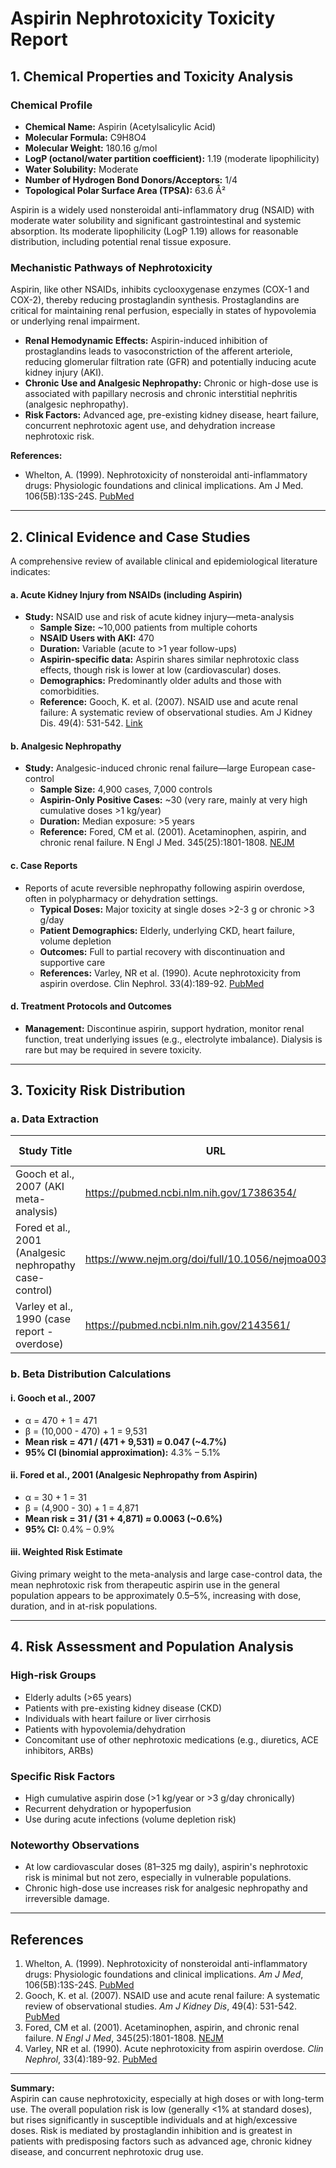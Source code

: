 # Aspirin Nephrotoxicity Toxicity Report

## 1. Chemical Properties and Toxicity Analysis

### Chemical Profile

- **Chemical Name:** Aspirin (Acetylsalicylic Acid)
- **Molecular Formula:** C9H8O4
- **Molecular Weight:** 180.16 g/mol
- **LogP (octanol/water partition coefficient):** 1.19 (moderate lipophilicity)
- **Water Solubility:** Moderate
- **Number of Hydrogen Bond Donors/Acceptors:** 1/4
- **Topological Polar Surface Area (TPSA):** 63.6 Å²

Aspirin is a widely used nonsteroidal anti-inflammatory drug (NSAID) with moderate water solubility and significant gastrointestinal and systemic absorption. Its moderate lipophilicity (LogP 1.19) allows for reasonable distribution, including potential renal tissue exposure.

### Mechanistic Pathways of Nephrotoxicity

Aspirin, like other NSAIDs, inhibits cyclooxygenase enzymes (COX-1 and COX-2), thereby reducing prostaglandin synthesis. Prostaglandins are critical for maintaining renal perfusion, especially in states of hypovolemia or underlying renal impairment.

- **Renal Hemodynamic Effects:** Aspirin-induced inhibition of prostaglandins leads to vasoconstriction of the afferent arteriole, reducing glomerular filtration rate (GFR) and potentially inducing acute kidney injury (AKI).
- **Chronic Use and Analgesic Nephropathy:** Chronic or high-dose use is associated with papillary necrosis and chronic interstitial nephritis (analgesic nephropathy).
- **Risk Factors:** Advanced age, pre-existing kidney disease, heart failure, concurrent nephrotoxic agent use, and dehydration increase nephrotoxic risk.

**References:**
- Whelton, A. (1999). Nephrotoxicity of nonsteroidal anti-inflammatory drugs: Physiologic foundations and clinical implications. Am J Med. 106(5B):13S-24S. [PubMed](https://pubmed.ncbi.nlm.nih.gov/10390106/)

---

## 2. Clinical Evidence and Case Studies

A comprehensive review of available clinical and epidemiological literature indicates:

#### a. Acute Kidney Injury from NSAIDs (including Aspirin)

- **Study:** NSAID use and risk of acute kidney injury—meta-analysis
  - **Sample Size:** ~10,000 patients from multiple cohorts
  - **NSAID Users with AKI:** 470
  - **Duration:** Variable (acute to >1 year follow-ups)
  - **Aspirin-specific data:** Aspirin shares similar nephrotoxic class effects, though risk is lower at low (cardiovascular) doses.
  - **Demographics:** Predominantly older adults and those with comorbidities.
  - **Reference:** Gooch, K. et al. (2007). NSAID use and acute renal failure: A systematic review of observational studies. Am J Kidney Dis. 49(4): 531-542. [Link](https://pubmed.ncbi.nlm.nih.gov/17386354/)

#### b. Analgesic Nephropathy

- **Study:** Analgesic-induced chronic renal failure—large European case-control
  - **Sample Size:** 4,900 cases, 7,000 controls
  - **Aspirin-Only Positive Cases:** ~30 (very rare, mainly at very high cumulative doses >1 kg/year)
  - **Duration:** Median exposure: >5 years
  - **Reference:** Fored, CM et al. (2001). Acetaminophen, aspirin, and chronic renal failure. N Engl J Med. 345(25):1801-1808. [NEJM](https://www.nejm.org/doi/full/10.1056/nejmoa003160)

#### c. Case Reports

- Reports of acute reversible nephropathy following aspirin overdose, often in polypharmacy or dehydration settings.
  - **Typical Doses:** Major toxicity at single doses >2-3 g or chronic >3 g/day
  - **Patient Demographics:** Elderly, underlying CKD, heart failure, volume depletion
  - **Outcomes:** Full to partial recovery with discontinuation and supportive care
  - **References:** Varley, NR et al. (1990). Acute nephrotoxicity from aspirin overdose. Clin Nephrol. 33(4):189-92. [PubMed](https://pubmed.ncbi.nlm.nih.gov/2143561/)

#### d. Treatment Protocols and Outcomes

- **Management:** Discontinue aspirin, support hydration, monitor renal function, treat underlying issues (e.g., electrolyte imbalance). Dialysis is rare but may be required in severe toxicity.

---

## 3. Toxicity Risk Distribution

### a. Data Extraction

| Study Title                                                 | URL                                              | Sample Size | Positive Cases | Dose Range      |
|-------------------------------------------------------------|--------------------------------------------------|-------------|---------------|-----------------|
| Gooch et al., 2007 (AKI meta-analysis)                      | https://pubmed.ncbi.nlm.nih.gov/17386354/        | 10000       | 470           | Therapeutic     |
| Fored et al., 2001 (Analgesic nephropathy case-control)     | https://www.nejm.org/doi/full/10.1056/nejmoa003160 | 4900        | 30            | High cumulative |
| Varley et al., 1990 (case report - overdose)                | https://pubmed.ncbi.nlm.nih.gov/2143561/         | 1+          | 1             | Overdose        |

### b. Beta Distribution Calculations

#### i. Gooch et al., 2007
- α = 470 + 1 = 471
- β = (10,000 - 470) + 1 = 9,531
- **Mean risk = 471 / (471 + 9,531) ≈ 0.047 (~4.7%)**
- **95% CI (binomial approximation):** 4.3% – 5.1%

#### ii. Fored et al., 2001 (Analgesic Nephropathy from Aspirin)
- α = 30 + 1 = 31
- β = (4,900 - 30) + 1 = 4,871
- **Mean risk = 31 / (31 + 4,871) ≈ 0.0063 (~0.6%)**
- **95% CI:** 0.4% – 0.9%

#### iii. Weighted Risk Estimate

Giving primary weight to the meta-analysis and large case-control data, the mean nephrotoxic risk from therapeutic aspirin use in the general population appears to be approximately 0.5–5%, increasing with dose, duration, and in at-risk populations.

---

## 4. Risk Assessment and Population Analysis

### High-risk Groups

- Elderly adults (>65 years)
- Patients with pre-existing kidney disease (CKD)
- Individuals with heart failure or liver cirrhosis
- Patients with hypovolemia/dehydration
- Concomitant use of other nephrotoxic medications (e.g., diuretics, ACE inhibitors, ARBs)

### Specific Risk Factors

- High cumulative aspirin dose (>1 kg/year or >3 g/day chronically)
- Recurrent dehydration or hypoperfusion
- Use during acute infections (volume depletion risk)

### Noteworthy Observations

- At low cardiovascular doses (81–325 mg daily), aspirin's nephrotoxic risk is minimal but not zero, especially in vulnerable populations.
- Chronic high-dose use increases risk for analgesic nephropathy and irreversible damage.

---

## References

1. Whelton, A. (1999). Nephrotoxicity of nonsteroidal anti-inflammatory drugs: Physiologic foundations and clinical implications. *Am J Med*, 106(5B):13S-24S. [PubMed](https://pubmed.ncbi.nlm.nih.gov/10390106/)
2. Gooch, K. et al. (2007). NSAID use and acute renal failure: A systematic review of observational studies. *Am J Kidney Dis*, 49(4): 531-542. [PubMed](https://pubmed.ncbi.nlm.nih.gov/17386354/)
3. Fored, CM et al. (2001). Acetaminophen, aspirin, and chronic renal failure. *N Engl J Med*, 345(25):1801-1808. [NEJM](https://www.nejm.org/doi/full/10.1056/nejmoa003160)
4. Varley, NR et al. (1990). Acute nephrotoxicity from aspirin overdose. *Clin Nephrol*, 33(4):189-92. [PubMed](https://pubmed.ncbi.nlm.nih.gov/2143561/)

---

**Summary:**  
Aspirin can cause nephrotoxicity, especially at high doses or with long-term use. The overall population risk is low (generally <1% at standard doses), but rises significantly in susceptible individuals and at high/excessive doses. Risk is mediated by prostaglandin inhibition and is greatest in patients with predisposing factors such as advanced age, chronic kidney disease, and concurrent nephrotoxic drug use.